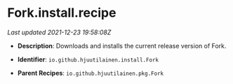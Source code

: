 # Fork.install.recipe

_Last updated 2021-12-23 19:58:08Z_

- **Description**: Downloads and installs the current release version of Fork.

- **Identifier**: `io.github.hjuutilainen.install.Fork`

- **Parent Recipes**: `io.github.hjuutilainen.pkg.Fork`